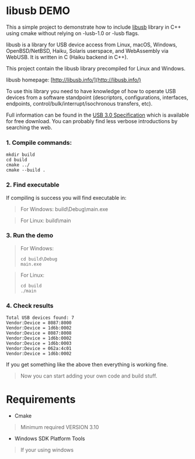 ﻿# libusb DEMO
This a simple project to demonstrate how to include [libusb](https://github.com/libusb/libusb) library in C++ using cmake without relying on -lusb-1.0 or -lusb flags.

libusb is a library for USB device access from Linux, macOS, Windows, OpenBSD/NetBSD, Haiku, Solaris userspace, and WebAssembly via WebUSB. It is written in C (Haiku backend in C++).

This project contain the libusb library precompiled for Linux and Windows.

libusb homepage: [http://libusb.info/](http://libusb.info/)

To use this library you need to have knowledge of how to operate USB devices from a software standpoint (descriptors, configurations, interfaces, endpoints, control/bulk/interrupt/isochronous transfers, etc). 

Full information can be found in the [USB 3.0 Specification](http://www.usb.org/developers/docs/) which is available for free download. You can probably find less verbose introductions by searching the web.
### 1. Compile commands:
```
mkdir build
cd build
cmake ../
cmake --build .
```
### 2. Find executable
If compiling is success you will find executable in:
>For Windows: build\Debug\main.exe

>For Linux: build\main
### 3. Run the demo
>For Windows: 
>```
>cd build\Debug
>main.exe
>```

>For Linux:
>```
>cd build
>./main
>```
### 4. Check results
```
Total USB devices found: 7
Vendor:Device = 8087:8000
Vendor:Device = 1d6b:0002
Vendor:Device = 8087:8008
Vendor:Device = 1d6b:0002
Vendor:Device = 1d6b:0003
Vendor:Device = 062a:4c01
Vendor:Device = 1d6b:0002
```
If you get something like the above then everything is working fine.

>Now you can start adding your own code and build stuff.

# Requirements
* Cmake
>Minimum required VERSION 3.10

* Windows SDK Platform Tools
>If your using windows